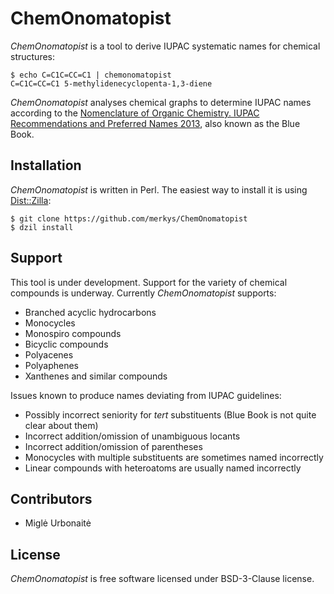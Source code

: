 # ChemOnomatopist

*ChemOnomatopist* is a tool to derive IUPAC systematic names for chemical structures:

    $ echo C=C1C=CC=C1 | chemonomatopist
    C=C1C=CC=C1	5-methylidenecyclopenta-1,3-diene

*ChemOnomatopist* analyses chemical graphs to determine IUPAC names according to the [Nomenclature of Organic Chemistry. IUPAC Recommendations
and Preferred Names 2013](https://iupac.qmul.ac.uk/BlueBook/PDF/BlueBookV2.pdf), also known as the Blue Book.

## Installation

*ChemOnomatopist* is written in Perl.
The easiest way to install it is using [Dist::Zilla](https://metacpan.org/release/Dist-Zilla):

    $ git clone https://github.com/merkys/ChemOnomatopist
    $ dzil install

## Support

This tool is under development.
Support for the variety of chemical compounds is underway.
Currently *ChemOnomatopist* supports:

* Branched acyclic hydrocarbons
* Monocycles
* Monospiro compounds
* Bicyclic compounds
* Polyacenes
* Polyaphenes
* Xanthenes and similar compounds

Issues known to produce names deviating from IUPAC guidelines:

* Possibly incorrect seniority for *tert* substituents (Blue Book is not quite clear about them)
* Incorrect addition/omission of unambiguous locants
* Incorrect addition/omission of parentheses
* Monocycles with multiple substituents are sometimes named incorrectly
* Linear compounds with heteroatoms are usually named incorrectly

## Contributors

* Miglė Urbonaitė

## License

*ChemOnomatopist* is free software licensed under BSD-3-Clause license.
